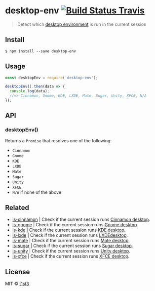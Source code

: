 # desktop-env [![Build Status Travis](https://travis-ci.org/t1st3/desktop-env.svg?branch=master)](https://travis-ci.org/t1st3/desktop-env)

> Detect which [desktop environment](https://en.wikipedia.org/wiki/Desktop_environment) is run in the current session 


## Install

```
$ npm install --save desktop-env
```


## Usage

```js
const desktopEnv = require('desktop-env');

desktopEnv().then(data => {
  console.log(data);
  //=> Cinnamon, Gnome, KDE, LXDE, Mate, Sugar, Unity, XFCE, N/A
});
```


## API

### desktopEnv()


Returns a `Promise` that resolves one of the following:

* `Cinnamon`
* `Gnome`
* `KDE`
* `LXDE`
* `Mate`
* `Sugar`
* `Unity`
* `XFCE`
* `N/A` if none of the above


## Related

* [is-cinnamon](https://github.com/t1st3/is-cinnamon) | Check if the current session runs [Cinnamon desktop](https://github.com/linuxmint/Cinnamon).
* [is-gnome](https://github.com/t1st3/is-gnome) | Check if the current session runs [Gnome desktop](https://www.gnome.org/).
* [is-kde](https://github.com/t1st3/is-kde) | Check if the current session runs [KDE desktop](https://www.kde.org/).
* [is-lxde](https://github.com/t1st3/is-lxde) | Check if the current session runs [LXDEdesktop](http://lxde.org/).
* [is-mate](https://github.com/t1st3/is-mate) | Check if the current session runs [Mate desktop](http://mate-desktop.com/).
* [is-sugar](https://github.com/t1st3/is-sugar) | Check if the current session runs [Sugar desktop](https://www.sugarlabs.org/).
* [is-unity](https://github.com/t1st3/is-unity) | Check if the current session runs [Unity desktop](https://unity.ubuntu.com/).
* [is-xfce](https://github.com/t1st3/is-xfce) | Check if the current session runs [XFCE desktop](https://www.xfce.org/).


## License

MIT © [t1st3](https://t1st3.com)
